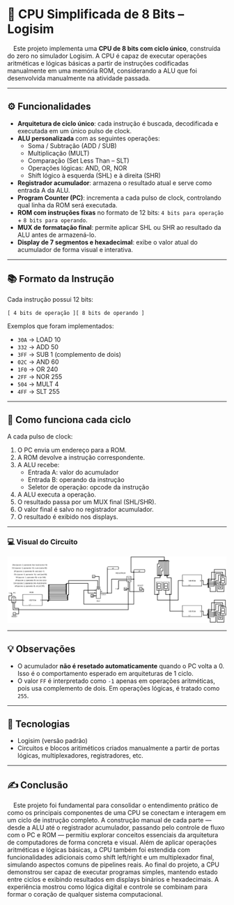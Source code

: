 # 🧠 CPU Simplificada de 8 Bits – Logisim

&emsp;Este projeto implementa uma **CPU de 8 bits com ciclo único**, construída do zero no simulador Logisim. A CPU é capaz de executar operações aritméticas e lógicas básicas a partir de instruções codificadas manualmente em uma memória ROM, considerando a ALU que foi desenvolvida manualmente na atividade passada.

---

## ⚙️ Funcionalidades

- **Arquitetura de ciclo único**: cada instrução é buscada, decodificada e executada em um único pulso de clock.
- **ALU personalizada** com as seguintes operações:
  - Soma / Subtração (ADD / SUB)
  - Multiplicação (MULT)
  - Comparação (Set Less Than – SLT)
  - Operações lógicas: AND, OR, NOR
  - Shift lógico à esquerda (SHL) e à direita (SHR)
- **Registrador acumulador**: armazena o resultado atual e serve como entrada A da ALU.
- **Program Counter (PC)**: incrementa a cada pulso de clock, controlando qual linha da ROM será executada.
- **ROM com instruções fixas** no formato de 12 bits: `4 bits para operação` + `8 bits para operando`.
- **MUX de formatação final**: permite aplicar SHL ou SHR ao resultado da ALU antes de armazená-lo.
- **Display de 7 segmentos e hexadecimal**: exibe o valor atual do acumulador de forma visual e interativa.

---

## 📚 Formato da Instrução

Cada instrução possui 12 bits:

```
[ 4 bits de operação ][ 8 bits de operando ]
```

Exemplos que foram implementados:
- `30A` → LOAD 10
- `332` → ADD 50
- `3FF` → SUB 1 (complemento de dois)
- `02C` → AND 60
- `1F0` → OR 240
- `2FF` → NOR 255
- `504` → MULT 4
- `4FF` → SLT 255



---

## 🧪 Como funciona cada ciclo

A cada pulso de clock:
1. O PC envia um endereço para a ROM.
2. A ROM devolve a instrução correspondente.
3. A ALU recebe:
   - Entrada A: valor do acumulador
   - Entrada B: operando da instrução
   - Seletor de operação: opcode da instrução
4. A ALU executa a operação.
5. O resultado passa por um MUX final (SHL/SHR).
6. O valor final é salvo no registrador acumulador.
7. O resultado é exibido nos displays.

---

### 💻 Visual do Circuito

![Visão geral do circuito da CPU](imagemCPU.png)

---

## 💡 Observações

- O acumulador **não é resetado automaticamente** quando o PC volta a 0. Isso é o comportamento esperado em arquiteturas de 1 ciclo.
- O valor `FF` é interpretado como `-1` apenas em operações aritméticas, pois usa complemento de dois. Em operações lógicas, é tratado como `255`.

---

## 🧰 Tecnologias

- Logisim (versão padrão)
- Circuitos e blocos aritiméticos criados manualmente a partir de portas lógicas, multiplexadores, registradores, etc.

---

## ✍️ Conclusão 
&emsp;Este projeto foi fundamental para consolidar o entendimento prático de como os principais componentes de uma CPU se conectam e interagem em um ciclo de instrução completo. A construção manual de cada parte — desde a ALU até o registrador acumulador, passando pelo controle de fluxo com o PC e ROM — permitiu explorar conceitos essenciais da arquitetura de computadores de forma concreta e visual. Além de aplicar operações aritméticas e lógicas básicas, a CPU também foi estendida com funcionalidades adicionais como shift left/right e um multiplexador final, simulando aspectos comuns de pipelines reais. Ao final do projeto, a CPU demonstrou ser capaz de executar programas simples, mantendo estado entre ciclos e exibindo resultados em displays binários e hexadecimais. A experiência mostrou como lógica digital e controle se combinam para formar o coração de qualquer sistema computacional.

